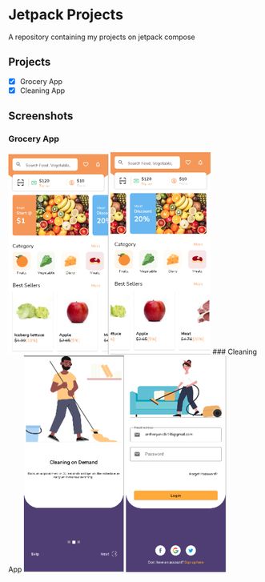 # Jetpack Projects

A repository containing my projects on jetpack compose

## Projects 
- [x] Grocery App
- [x] Cleaning App

## Screenshots

### Grocery App
<img src="screenshots/home1.png" width="200">
<img src="screenshots/home2.png" width="200">
### Cleaning App
<img src="screenshots/cleaning1.png" width="200">
<img src="screenshots/cleaning2.png" width="200">